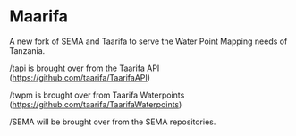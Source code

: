 # Maarifa
A new fork of SEMA and Taarifa to serve the Water Point Mapping needs of Tanzania. 

/tapi is brought over from the Taarifa API (https://github.com/taarifa/TaarifaAPI)

/twpm is brought over from Taarifa Waterpoints (https://github.com/taarifa/TaarifaWaterpoints)

/SEMA will be brought over from the SEMA repositories.
